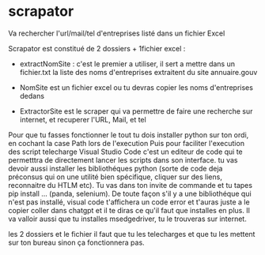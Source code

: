 # scrapator
Va rechercher l'url/mail/tel d'entreprises listé dans un fichier Excel 


Scrapator est constitué de 2 dossiers + 1fichier excel : 

- extractNomSite : c'est le premier a utiliser, il sert a mettre dans un fichier.txt la liste des noms d'entreprises extraitent du site annuaire.gouv

- NomSite est un fichier excel ou tu devras copier les noms d'entreprises dedans
- ExtractorSite est le scraper qui va permettre de faire une recherche sur internet, et recuperer l'URL, Mail, et tel


Pour que tu fasses fonctionner le tout tu dois installer python sur ton ordi, en cochant la case Path lors de l'execution
Puis pour faciliter l'execution des script telecharge Visual Studio Code c'est un editeur de code qui te permetttra de directement lancer les scripts dans son interface. tu vas devoir aussi installer les bibliothéques python (sorte de code deja préconsus qui on une utilité bien spécifique, cliquer sur des liens, reconnaitre du HTLM etc). Tu vas dans ton invite de commande et tu tapes pip install ... (panda, selenium). De toute façon s'il y a une bibliothéque qui n'est pas installé, visual code t'affichera un code error et t'auras juste a le copier coller dans chatgpt et il te diras ce qu'il faut que installes en plus. 
Il va valloir aussi que tu installes msedgedriver, tu le trouveras sur internet. 

les 2 dossiers et le fichier il faut que tu les telecharges et que tu les mettent sur ton bureau sinon ça fonctionnera pas. 


